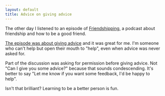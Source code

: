 ```yaml
---
layout: default
title: Advice on giving advice
---
```


The other day I listened to an episode of [Friendshipping,](https://friendshipping.simplecast.fm) a podcast about friendship and how to be a good friend.

[The episode was about giving advice](https://friendshipping.simplecast.fm/episodes/12810-advice-on-giving-advice) and it was great for me. I'm someone who can't help but open their mouth to "help", even when advice was never asked for. 

Part of the discussion was asking for permission before giving advice. Not "Can I give you some advice?" because that sounds condescending. It's better to say "Let me know if you want some feedback, I'd be happy to help". 

Isn't that brilliant? Learning to be a better person is fun.
